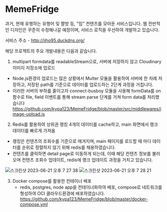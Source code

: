 # MemeFridge

과거, 현재 유행하는 유행어 및 짤방 등, "밈" 컨텐츠를 모아둔 서비스입니다.
웹 전반적인 디자인은 꾸준히 수정해나갈 예정이며, 서비스 로직을 우선하여 개발하고 있습니다.

서비스 주소 - http://jiho95.duckdns.org/

해당 프로젝트의 주요 개발내용은 다음과 같습니다.

1. multipart formdata를 readableStream으로, 서버에 저장하지 않고 Cloudinary 이미지 저장소에 업로드
  - Node.js환경의 업로드는 많은 상황에서 Multer 모듈을 활용하여 서버에 한 차례 저장하고, 저장된 path를 기준으로 데이터를 업로드하는 2단계 과정을 거칩니다.
  - 이러한 서버의 부하를 줄이고자 connect-busboy 모듈을 사용해 formData를 on 함수로 file, field 이벤트를 통해 stream parse 단계를 거쳐 form data를 처리했습니다
    https://github.com/kypa123/MemeFridge/blob/master/src/middlewares/image-upload.js
    
2. Redis를 활용하여 상위권 랭킹 4개의 데이터를 cache하고, main 화면에서 랭크 데이터를 빠르게 가져옴
  - 랭킹은 컨텐츠의 조회수를 기준으로 매겨지며, main 페이지를 로드할 때 마다 데이터를 순위로 정렬하지 않기 위해 redis를 채용하였습니다.
  - 컨텐츠를 클릭하면 detail page로 이동하게 되는데, 이때 해당 컨텐츠 정보를 불러오며 컨텐츠 조회수 업데이트, redis에 랭크 업데이트 과정을 거치고 있습니다.
    
![스크린샷 2023-06-21 오후 7 27 38](https://github.com/kypa123/MemeFridge/assets/86966661/a18952c5-868c-4915-890f-8ed9f55b33f9)
![스크린샷 2023-06-21 오후 7 28 21](https://github.com/kypa123/MemeFridge/assets/86966661/51f44770-bb85-4e2a-9c92-3a9829762ea0)

    
    
3. Docker compose를 활용한 컨테이너 배포
   - redis, postgres, node app을 컨테이너화하여 배포, compose로 네트워크를 형성하여 OCI 클라우드환경에 배포하였습니다.
  https://github.com/kypa123/MemeFridge/blob/master/docker-compose.yml

